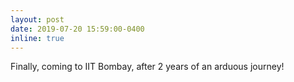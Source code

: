 ```yaml
---
layout: post
date: 2019-07-20 15:59:00-0400
inline: true
---
```


Finally, coming to IIT Bombay, after 2 years of an arduous journey!
